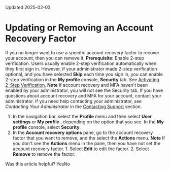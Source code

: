Updated 2025-02-03
# Updating or Removing an Account Recovery Factor
If you no longer want to use a specific account recovery factor to recover your account, then you can remove it.
**Prerequisite:**
Enable 2-step verification. Users usually enable 2-step verification automatically when they first sign in. However, if your administrator made 2-step verification optional, and you have selected **Skip** each time you sign in, you can enable 2-step verification in the **My profile** console, **Security** tab. See [Activating 2-Step Verification](https://docs.oracle.com/en-us/iaas/Content/Identity/mfa/enroll-2-step-verification-first-login.htm#enroll-2-step-verification-first-login "If your administrator made 2-step verification optional, and you have selected Skip each time you sign in, you can enable 2-step verification in the My profile console Security tab.").
**Note**
If account recovery and MFA haven't been enabled by your administrator, you will not see the Security tab. If you have questions about account recovery and MFA for your account, contact your administrator.
If you need help contacting your administrator, see _Contacting Your Administrator_ in the [Contacting Support](https://docs.oracle.com/iaas/Content/GSG/Tasks/signinginIdentityDomain.htm#contacting_support) section.
  1. In the navigation bar, select the **Profile** menu and then select **User settings** or **My profile** , depending on the option that you see. In the **My profile** console, select **Security**.
  2. In the **Account recovery options** pane, go to the account recovery factor that you want to remove, and the select the **Actions** menu.
**Note** If you don't see the **Actions** menu in the pane, then you have not set the account recovery factor.
    1. Select **Edit** to edit the factor.
    2. Select **Remove** to remove the factor.


Was this article helpful?
YesNo


